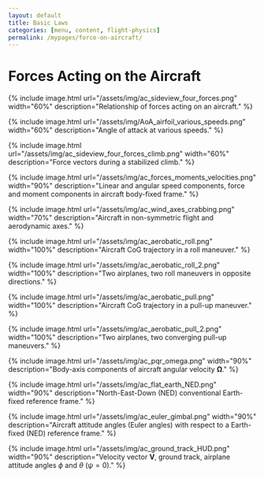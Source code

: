 ```yaml
---
layout: default
title: Basic Laws
categories: [menu, content, flight-physics]
permalink: /mypages/force-on-aircraft/
---
```


# Forces Acting on the Aircraft

{% include image.html
  url="/assets/img/ac_sideview_four_forces.png"
  width="60%"
  description="Relationship of forces acting on an aircraft."
  %}

{% include image.html
  url="/assets/img/AoA_airfoil_various_speeds.png"
  width="60%"
  description="Angle of attack at various speeds."
  %}

{% include image.html
  url="/assets/img/ac_sideview_four_forces_climb.png"
  width="60%"
  description="Force vectors during a stabilized climb."
  %}

{% include image.html
  url="/assets/img/ac_forces_moments_velocities.png"
  width="90%"
  description="Linear and angular speed components, force and moment components in aircraft body-fixed frame."
  %}

{% include image.html
  url="/assets/img/ac_wind_axes_crabbing.png"
  width="70%"
  description="Aircraft in non-symmetric flight and aerodynamic axes."
  %}

{% include image.html
  url="/assets/img/ac_aerobatic_roll.png"
  width="100%"
  description="Aircraft CoG trajectory in a roll maneuver."
  %}

{% include image.html
  url="/assets/img/ac_aerobatic_roll_2.png"
  width="100%"
  description="Two airplanes, two roll maneuvers in opposite directions."
  %}

{% include image.html
  url="/assets/img/ac_aerobatic_pull.png"
  width="100%"
  description="Aircraft CoG trajectory in a pull-up maneuver."
  %}

{% include image.html
  url="/assets/img/ac_aerobatic_pull_2.png"
  width="100%"
  description="Two airplanes, two converging pull-up maneuvers."
  %}

{% include image.html
  url="/assets/img/ac_pqr_omega.png"
  width="90%"
  description="Body-axis components of aircraft angular velocity $\mathbf{\Omega}$."
  %}

{% include image.html
  url="/assets/img/ac_flat_earth_NED.png"
  width="90%"
  description="North-East-Down (NED) conventional Earth-fixed reference frame."
  %}

{% include image.html
  url="/assets/img/ac_euler_gimbal.png"
  width="90%"
  description="Aircraft attitude angles (Euler angles) with respect to a Earth-fixed (NED) reference frame."
  %}

{% include image.html
  url="/assets/img/ac_ground_track_HUD.png"
  width="90%"
  description="Velocity vector $\mathbf{V}$, ground track, airplane attitude angles $\phi$ and $\theta$ ($\psi=0$)."
  %}
